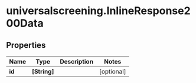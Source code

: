 # universalscreening.InlineResponse200Data

## Properties

Name | Type | Description | Notes
------------ | ------------- | ------------- | -------------
**id** | **[String]** |  | [optional] 


